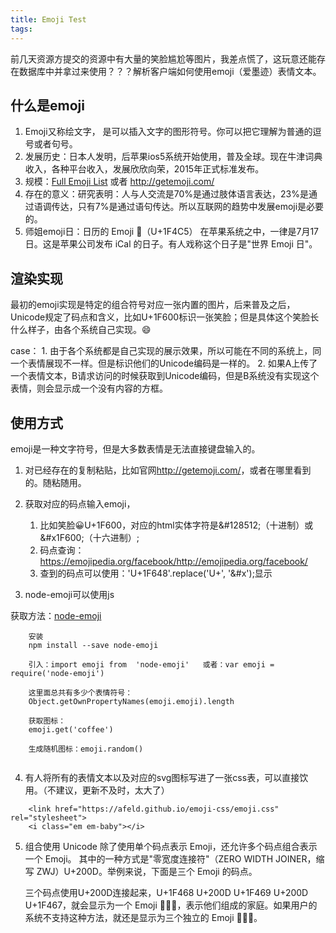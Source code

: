 ```yaml
---
title: Emoji Test
tags:
---
```

前几天资源方提交的资源中有大量的笑脸尴尬等图片，我差点慌了，这玩意还能存在数据库中并拿过来使用？？？解析客户端如何使用emoji（爱墨迹）表情文本。

## 什么是emoji
1. Emoji又称绘文字， 是可以插入文字的图形符号。你可以把它理解为普通的逗号或者句号。
2. 发展历史：日本人发明，后苹果ios5系统开始使用，普及全球。现在牛津词典收入，各种平台收入，发展欣欣向荣，2015年正式标准发布。
3. 规模：<a href="http://www.unicode.org/emoji/charts/full-emoji-list.html">Full Emoji List</a> 或者 <a href="http://getemoji.com/">http://getemoji.com/</a>
4. 存在的意义：研究表明：人与人交流是70%是通过肢体语言表达，23%是通过语调传达，只有7%是通过语句传达。所以互联网的趋势中发展emoji是必要的。
5. 师姐emoji日：日历的 Emoji 📅（U+1F4C5） 在苹果系统之中，一律是7月17日。这是苹果公司发布 iCal 的日子。有人戏称这个日子是"世界 Emoji 日"。

## 渲染实现

最初的emoji实现是特定的组合符号对应一张内置的图片，后来普及之后，Unicode规定了码点和含义，比如U+1F600标识一张笑脸；但是具体这个笑脸长什么样子，由各个系统自己实现。😄

case：
    1. 由于各个系统都是自己实现的展示效果，所以可能在不同的系统上，同一个表情展现不一样。但是标识他们的Unicode编码是一样的。
    2. 如果A上传了一个表情文本，B请求访问的时候获取到Unicode编码，但是B系统没有实现这个表情，则会显示成一个没有内容的方框。

## 使用方式

emoji是一种文字符号，但是大多数表情是无法直接键盘输入的。

1. 对已经存在的复制粘贴，比如官网<a href="http://getemoji.com/">http://getemoji.com/</a>，或者在哪里看到的。随粘随用。
2. 获取对应的码点输入emoji，
    1. 比如笑脸&#128512;U+1F600，对应的html实体字符是&amp;#128512;（十进制）或&amp;#x1F600;（十六进制）;
    2. 码点查询：https://emojipedia.org/facebook/http://emojipedia.org/facebook/
    3. 查到的码点可以使用：'U+1F648'.replace('U+', '&#x');显示

3. node-emoji可以使用js

获取方法：<a href="https://www.npmjs.com/package/node-emoji">node-emoji</a>

```
    安装
    npm install --save node-emoji

    引入：import emoji from  'node-emoji'   或者：var emoji = require('node-emoji')

    这里面总共有多少个表情符号：
    Object.getOwnPropertyNames(emoji.emoji).length

    获取图标：
    emoji.get('coffee')

    生成随机图标：emoji.random()


```
4. 有人将所有的表情文本以及对应的svg图标写进了一张css表，可以直接饮用。（不建议，更新不及时，太大了）

```
    <link href="https://afeld.github.io/emoji-css/emoji.css" rel="stylesheet">
    <i class="em em-baby"></i>
```

5. 组合使用
    Unicode 除了使用单个码点表示 Emoji，还允许多个码点组合表示一个 Emoji。
    其中的一种方式是"零宽度连接符"（ZERO WIDTH JOINER，缩写 ZWJ）U+200D。举例来说，下面是三个 Emoji 的码点。

    三个码点使用U+200D连接起来，U+1F468 U+200D U+1F469 U+200D U+1F467，就会显示为一个 Emoji 👨‍👩‍👧，表示他们组成的家庭。如果用户的系统不支持这种方法，就还是显示为三个独立的 Emoji 👨👩👧。
